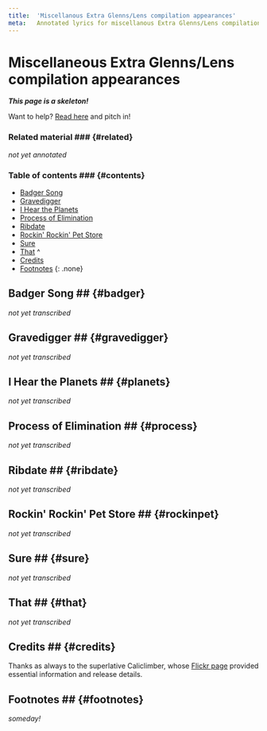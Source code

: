 ```yaml
---
title:  'Miscellanous Extra Glenns/Lens compilation appearances'
meta:   Annotated lyrics for miscellanous Extra Glenns/Lens compilation appearances.
---
```


# Miscellaneous Extra Glenns/Lens compilation appearances #

<!--
TODO:
  * Review of forums?
  * Review of Songmeanings?
  * Googling/trying to explain the song title?
  * Checking the lyrics?
  * Checking interviews?
  * Checking for related material?
-->

__*This page is a skeleton!*__

Want to help? [Read here](index.html#notabene) and pitch in!

### Related material ### {#related}

*not yet annotated*

### Table of contents ### {#contents}

* [Badger Song](#badger)
* [Gravedigger](#gravedigger)
* [I Hear the Planets](#planets)
* [Process of Elimination](#process)
* [Ribdate](#ribdate)
* [Rockin' Rockin' Pet Store](#rockinpet)
* [Sure](#sure)
* [That](#that)
^
* [Credits](#credits)
* [Footnotes](#footnotes)
{: .none}

## Badger Song ## {#badger}

*not yet transcribed*

## Gravedigger ## {#gravedigger}

*not yet transcribed*

## I Hear the Planets ## {#planets}

*not yet transcribed*

## Process of Elimination ## {#process}

*not yet transcribed*

## Ribdate ## {#ribdate}

*not yet transcribed*

## Rockin' Rockin' Pet Store ## {#rockinpet}

*not yet transcribed*

## Sure ## {#sure}

*not yet transcribed*

## That ## {#that}

*not yet transcribed*

## Credits ## {#credits}

Thanks as always to the superlative Caliclimber, whose [Flickr
page](https://www.flickr.com/photos/caliclimber/sets/72157616741868919/)
provided essential information and release details.

## Footnotes ## {#footnotes}

*someday!*

